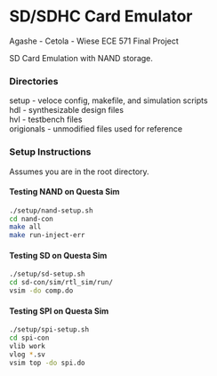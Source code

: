 # SD/SDHC Card Emulator
Agashe - Cetola - Wiese
ECE 571 Final Project

SD Card Emulation with NAND storage.

### Directories  
setup - veloce config, makefile, and simulation scripts  
hdl - synthesizable design files  
hvl - testbench files  
origionals - unmodified files used for reference

### Setup Instructions
Assumes you are in the root directory.

#### Testing NAND on Questa Sim
```bash
./setup/nand-setup.sh  
cd nand-con  
make all  
make run-inject-err  
```

#### Testing SD on Questa Sim
```bash
./setup/sd-setup.sh  
cd sd-con/sim/rtl_sim/run/  
vsim -do comp.do  
```

#### Testing SPI on Questa Sim
```bash
./setup/spi-setup.sh  
cd spi-con  
vlib work  
vlog *.sv
vsim top -do spi.do
```
